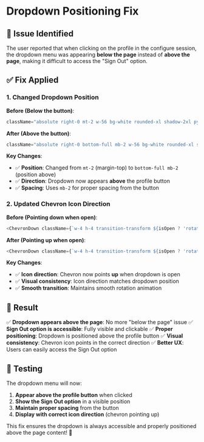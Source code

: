 # Dropdown Positioning Fix

## 🐛 **Issue Identified**

The user reported that when clicking on the profile in the configure session, the dropdown menu was appearing **below the page** instead of **above the page**, making it difficult to access the "Sign Out" option.

## ✅ **Fix Applied**

### **1. Changed Dropdown Position**

**Before (Below the button)**:
```typescript
className="absolute right-0 mt-2 w-56 bg-white rounded-xl shadow-2xl py-2 z-[9999] border border-gray-100 overflow-hidden"
```

**After (Above the button)**:
```typescript
className="absolute right-0 bottom-full mb-2 w-56 bg-white rounded-xl shadow-2xl py-2 z-[9999] border border-gray-100 overflow-hidden"
```

**Key Changes**:
- ✅ **Position**: Changed from `mt-2` (margin-top) to `bottom-full mb-2` (position above)
- ✅ **Direction**: Dropdown now appears **above** the profile button
- ✅ **Spacing**: Uses `mb-2` for proper spacing from the button

### **2. Updated Chevron Icon Direction**

**Before (Pointing down when open)**:
```typescript
<ChevronDown className={`w-4 h-4 transition-transform ${isOpen ? 'rotate-180' : ''}`} />
```

**After (Pointing up when open)**:
```typescript
<ChevronDown className={`w-4 h-4 transition-transform ${isOpen ? 'rotate-0' : 'rotate-180'}`} />
```

**Key Changes**:
- ✅ **Icon direction**: Chevron now points **up** when dropdown is open
- ✅ **Visual consistency**: Icon direction matches dropdown position
- ✅ **Smooth transition**: Maintains smooth rotation animation

## 🎯 **Result**

✅ **Dropdown appears above the page**: No more "below the page" issue
✅ **Sign Out option is accessible**: Fully visible and clickable
✅ **Proper positioning**: Dropdown is positioned above the profile button
✅ **Visual consistency**: Chevron icon points in the correct direction
✅ **Better UX**: Users can easily access the Sign Out option

## 🧪 **Testing**

The dropdown menu will now:
1. **Appear above the profile button** when clicked
2. **Show the Sign Out option** in a visible position
3. **Maintain proper spacing** from the button
4. **Display with correct icon direction** (chevron pointing up)

This fix ensures the dropdown is always accessible and properly positioned above the page content! 🎉
